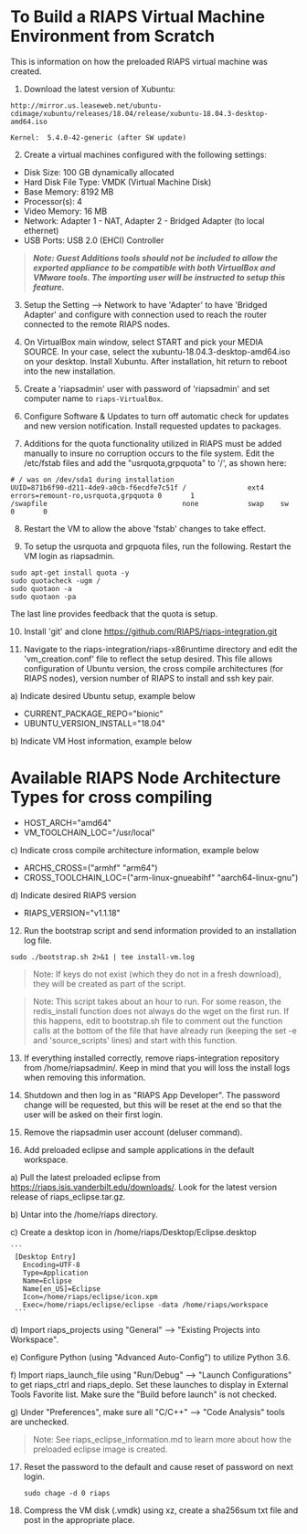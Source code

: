 # To Build a RIAPS Virtual Machine Environment from Scratch

This is information on how the preloaded RIAPS virtual machine was created.   

1) Download the latest version of Xubuntu:
```
http://mirror.us.leaseweb.net/ubuntu-cdimage/xubuntu/releases/18.04/release/xubuntu-18.04.3-desktop-amd64.iso

Kernel:  5.4.0-42-generic (after SW update)
```

2) Create a virtual machines configured with the following settings:
  - Disk Size:  100 GB dynamically allocated
  - Hard Disk File Type:  VMDK (Virtual Machine Disk)
  - Base Memory:  8192 MB
  - Processor(s):  4
  - Video Memory:  16 MB
  - Network:  Adapter 1 - NAT, Adapter 2 - Bridged Adapter (to local ethernet)
  - USB Ports:  USB 2.0 (EHCI) Controller  

> ***Note: Guest Additions tools should not be included to allow the exported appliance to be compatible with both VirtualBox and VMware tools.  The importing user will be instructed to setup this feature.***

3) Setup the Setting --> Network to have 'Adapter' to have 'Bridged Adapter' and configure with connection used to reach the router connected to the remote RIAPS nodes.

4) On VirtualBox main window, select START and pick your MEDIA SOURCE. In your case, select the xubuntu-18.04.3-desktop-amd64.iso on your desktop.  Install Xubuntu.  After installation, hit return to reboot into the new installation.

5) Create a 'riapsadmin' user with password of 'riapsadmin' and set computer name to `riaps-VirtualBox`.

6) Configure Software & Updates to turn off automatic check for updates and new version notification. Install requested updates to packages.

7) Additions for the quota functionality utilized in RIAPS must be added manually to insure no corruption occurs to the file system.  Edit the /etc/fstab files and add the "usrquota,grpquota" to '/', as shown here:

```
# / was on /dev/sda1 during installation
UUID=871b6f90-d211-4de9-a0cb-f6ecdfe7c51f /               ext4    errors=remount-ro,usrquota,grpquota 0       1
/swapfile                                 none            swap    sw              0       0
```

8) Restart the VM to allow the above 'fstab' changes to take effect.


9) To setup the usrquota and grpquota files, run the following. Restart the VM login as riapsadmin.

```
sudo apt-get install quota -y
sudo quotacheck -ugm /
sudo quotaon -a
sudo quotaon -pa
```

The last line provides feedback that the quota is setup.

10) Install 'git' and clone https://github.com/RIAPS/riaps-integration.git

11) Navigate to the riaps-integration/riaps-x86runtime directory and edit the 'vm_creation.conf' file to reflect the setup desired.  This file allows configuration of Ubuntu version, the cross compile architectures (for RIAPS nodes), version number of RIAPS to install and ssh key pair.

a) Indicate desired Ubuntu setup, example below

- CURRENT_PACKAGE_REPO="bionic"
- UBUNTU_VERSION_INSTALL="18.04"

b) Indicate VM Host information, example below
# Available RIAPS Node Architecture Types for cross compiling

- HOST_ARCH="amd64"
- VM_TOOLCHAIN_LOC="/usr/local"

c) Indicate cross compile architecture information, example below

- ARCHS_CROSS=("armhf" "arm64")
- CROSS_TOOLCHAIN_LOC=("arm-linux-gnueabihf" "aarch64-linux-gnu")

d) Indicate desired RIAPS version

- RIAPS_VERSION="v1.1.18"

12) Run the bootstrap script and send information provided to an installation log file.

```
sudo ./bootstrap.sh 2>&1 | tee install-vm.log
```

> Note:  If keys do not exist (which they do not in a fresh download), they will be created as part of the script.  

> Note: This script takes about an hour to run. For some reason, the redis_install function does not always do the wget on the first run. If this happens, edit to bootstrap.sh file to comment out the function calls at the bottom of the file that have already run (keeping the set -e and 'source_scripts' lines) and start with this function.

13) If everything installed correctly, remove riaps-integration repository from /home/riapsadmin/. Keep in mind that you will loss the install logs when removing this information.

14) Shutdown and then log in as "RIAPS App Developer".  The password change will be requested, but this will be reset at the end so that the user will be asked on their first login.

15) Remove the riapsadmin user account (deluser command).

16) Add preloaded eclipse and sample applications in the default workspace.

  a) Pull the latest preloaded eclipse from https://riaps.isis.vanderbilt.edu/downloads/.  Look for the latest version release of
     riaps_eclipse.tar.gz.

  b) Untar into the /home/riaps directory.

  c) Create a desktop icon in /home/riaps/Desktop/Eclipse.desktop

    ```
     [Desktop Entry]
       Encoding=UTF-8
       Type=Application
       Name=Eclipse
       Name[en_US]=Eclipse
       Icon=/home/riaps/eclipse/icon.xpm
       Exec=/home/riaps/eclipse/eclipse -data /home/riaps/workspace
     ```

  d) Import riaps_projects using "General" --> "Existing Projects into Workspace".

  e) Configure Python (using "Advanced Auto-Config") to utilize Python 3.6.

  f) Import riaps_launch_file using "Run/Debug" --> "Launch Configurations" to get riaps_ctrl and riaps_deplo.  Set these launches to display in External Tools Favorite list.  Make sure the "Build before launch" is not checked.

  g) Under "Preferences", make sure all "C/C++" --> "Code Analysis" tools are unchecked.

> Note:  See riaps_eclipse_information.md to learn more about how the preloaded eclipse image is created.

17) Reset the password to the default and cause reset of password on next login.

    ```
    sudo chage -d 0 riaps
    ```

18) Compress the VM disk (.vmdk) using xz, create a sha256sum txt file and post in the appropriate place.
